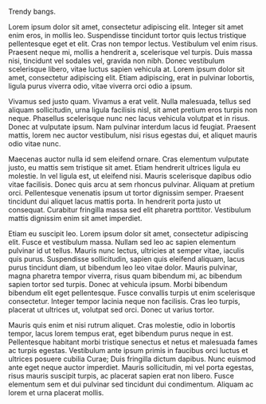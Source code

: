 Trendy bangs.

Lorem ipsum dolor sit amet, consectetur adipiscing elit. Integer sit amet enim eros, in mollis leo. Suspendisse tincidunt tortor quis lectus tristique pellentesque eget et elit. Cras non tempor lectus. Vestibulum vel enim risus. Praesent neque mi, mollis a hendrerit a, scelerisque vel turpis. Duis massa nisi, tincidunt vel sodales vel, gravida non nibh. Donec vestibulum scelerisque libero, vitae luctus sapien vehicula at. Lorem ipsum dolor sit amet, consectetur adipiscing elit. Etiam adipiscing, erat in pulvinar lobortis, ligula purus viverra odio, vitae viverra orci odio a ipsum.

Vivamus sed justo quam. Vivamus a erat velit. Nulla malesuada, tellus sed aliquam sollicitudin, urna ligula facilisis nisl, sit amet pretium eros turpis non neque. Phasellus scelerisque nunc nec lacus vehicula volutpat et in risus. Donec at vulputate ipsum. Nam pulvinar interdum lacus id feugiat. Praesent mattis, lorem nec auctor vestibulum, nisi risus egestas dui, et aliquet mauris odio vitae nunc.

Maecenas auctor nulla id sem eleifend ornare. Cras elementum vulputate justo, eu mattis sem tristique sit amet. Etiam hendrerit ultrices ligula eu molestie. In vel ligula est, ut eleifend nisi. Mauris scelerisque dapibus odio vitae facilisis. Donec quis arcu at sem rhoncus pulvinar. Aliquam at pretium orci. Pellentesque venenatis ipsum ut tortor dignissim semper. Praesent tincidunt dui aliquet lacus mattis porta. In hendrerit porta justo ut consequat. Curabitur fringilla massa sed elit pharetra porttitor. Vestibulum mattis dignissim enim sit amet imperdiet.

Etiam eu suscipit leo. Lorem ipsum dolor sit amet, consectetur adipiscing elit. Fusce et vestibulum massa. Nullam sed leo ac sapien elementum pulvinar id ut tellus. Mauris nunc lectus, ultricies at semper vitae, iaculis quis purus. Suspendisse sollicitudin, sapien quis eleifend aliquam, lacus purus tincidunt diam, ut bibendum leo leo vitae dolor. Mauris pulvinar, magna pharetra tempor viverra, risus quam bibendum mi, ac bibendum sapien tortor sed turpis. Donec at vehicula ipsum. Morbi bibendum bibendum elit eget pellentesque. Fusce convallis turpis ut enim scelerisque consectetur. Integer tempor lacinia neque non facilisis. Cras leo turpis, placerat ut ultrices ut, volutpat sed orci. Donec ut varius tortor.

Mauris quis enim et nisi rutrum aliquet. Cras molestie, odio in lobortis tempor, lacus lorem tempus erat, eget bibendum purus neque in est. Pellentesque habitant morbi tristique senectus et netus et malesuada fames ac turpis egestas. Vestibulum ante ipsum primis in faucibus orci luctus et ultrices posuere cubilia Curae; Duis fringilla dictum dapibus. Nunc euismod ante eget neque auctor imperdiet. Mauris sollicitudin, mi vel porta egestas, risus mauris suscipit turpis, ac placerat sapien erat non libero. Fusce elementum sem et dui pulvinar sed tincidunt dui condimentum. Aliquam ac lorem et urna placerat mollis.


